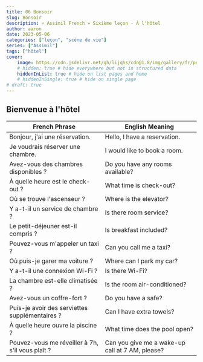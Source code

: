 ```yaml
---
title: 06 Bonsoir
slug: Bonsoir
description: « Assimil French » Sixième leçon - À l'hôtel
author: aaron
date: 2023-05-06
categories: ["leçon", "scène de vie"]
series: ["Assimil"]
tags: ["hôtel"]
cover: 
    image: https://cdn.jsdelivr.net/gh/lijqhs/cdn@1.8/img/gallery/fr/pedro-lastra-XlSgaYMWsZ8-unsplash.jpg
    # hidden: true # hide everywhere but not in structured data
    hiddenInList: true # hide on list pages and home
    # hiddenInSingle: true # hide on single page
# draft: true
---
```


## Bienvenue à l'hôtel

| French Phrase | English Meaning |
|---------------|-----------------|
| Bonjour, j'ai une réservation. | Hello, I have a reservation. |
| Je voudrais réserver une chambre. | I would like to book a room. |
| Avez-vous des chambres disponibles ? | Do you have any rooms available? |
| À quelle heure est le check-out ? | What time is check-out? |
| Où se trouve l'ascenseur ? | Where is the elevator? |
| Y a-t-il un service de chambre ? | Is there room service? |
| Le petit-déjeuner est-il compris ? | Is breakfast included? |
| Pouvez-vous m'appeler un taxi ? | Can you call me a taxi? |
| Où puis-je garer ma voiture ? | Where can I park my car? |
| Y a-t-il une connexion Wi-Fi ? | Is there Wi-Fi? |
| La chambre est-elle climatisée ? | Is the room air-conditioned? |
| Avez-vous un coffre-fort ? | Do you have a safe? |
| Puis-je avoir des serviettes supplémentaires ? | Can I have extra towels? |
| À quelle heure ouvre la piscine ? | What time does the pool open? |
| Pouvez-vous me réveiller à 7h, s'il vous plaît ? | Can you give me a wake-up call at 7 AM, please? |
